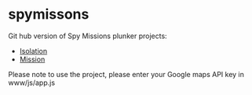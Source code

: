 # spymissons

Git hub version of Spy Missions plunker projects:
* [Isolation](https://plnkr.co/edit/7zMVXd?p=preview)
* [Mission](https://plnkr.co/edit/U0m1of?p=preview)

Please note to use the project, please enter your Google maps API key in www/js/app.js
